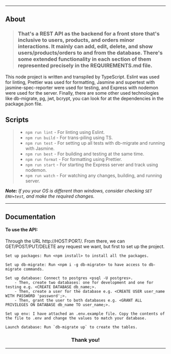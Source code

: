 
---
## About

> ### That's a REST API as the backend for a front store that's inclusive to users, products, and orders minor interactions. It mainly can add, edit, delete, and show users/products/orders to and from the database. There's some extended functionality in each section of them represented precisely in the REQUIREMENTS.md file.

This node project is written and transpiled by TypeScript. Eslint was used for linting, Prettier was used for formatting, Jasmine and supertest with jasmine-spec-reporter were used for testing, and Express with nodemon were used for the server. Finally, there are some other used technologies like db-migrate, pg, jwt, bcrypt, you can look for at the dependencies in the package.json file.

## Scripts

> -   `npm run lint` - For linting using Eslint.
> -   `npm run build` - For trans-piling using TS.
> -   `npm run test` - For setting up all tests with db-migrate and running with Jasmine.
> -   `npm run best` - For building and testing at the same time.
> -   `npm run format` - For formatting using Prettier.
> -   `npm run start` - For starting the Express server and track using nodemon.
> -   `npm run watch` - For watching any changes, building, and running server.

_**Note:** If you your OS is different than windows, consider checking `SET ENV=test`, and make the required changes._

---

## Documentation

#### To use the API:

Through the URL http://HOST:PORT/. From there, we can GET/POST/PUT/DELETE any request we want, but first to set up the project.

    Set up packages: Run <npm install> to install all the packages.

    Set up db-migrate: Run <npm i -g db-migrate> to have access to db-migrate commands.

    Set up database: Connect to postgres <psql -U postgres>.
        - Then, create two databases: one for development and one for testing e.g. <CREATE DATABASE db_name;>.
        - Then, create a user for the database e.g. <CREATE USER user_name WITH PASSWORD 'password';>.
        - Then, grant the user to both databases e.g. <GRANT ALL PRIVILEGES ON DATABASE db_name TO user_name;>.

    Set up env: I have attached an .env.example file. Copy the contents of the file to .env and change the values to match your database.

    Launch database: Run `db-migrate up` to create the tables.

<h3 align="center">
  Thank you!
</h3>

---
